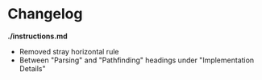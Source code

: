 # Changelog

**./instructions.md**
* Removed stray horizontal rule
* Between "Parsing" and "Pathfinding" headings under "Implementation Details"